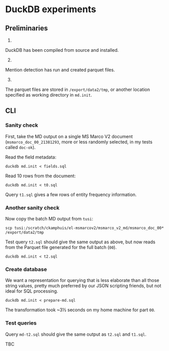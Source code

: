 # DuckDB experiments

## Preliminaries

1.
DuckDB has been compiled from source and installed.

2.
Mention detection has run and created parquet files.

3.
The parquet files are stored in `/export/data2/tmp`,
or another location specified as working directory 
in `md.init`.

## CLI

### Sanity check

First, take the MD output on a single MS Marco V2 document
(`msmarco_doc_00_21381293`, more or less randomly selected,
in my tests called `doc-ok`).

Read the field metadata:

    duckdb md.init < fields.sql

Read 10 rows from the document:

    duckdb md.init < t0.sql

Query `t1.sql` gives a few rows of entity frequency information.

### Another sanity check

Now copy the batch MD output from `tusi`:

    scp tusi:/scratch/ckamphuis/el-msmarcov2/msmarco_v2_md/msmarco_doc_00* /export/data2/tmp

Test query `t2.sql` should give the same output as above,
but now reads from the Parquet file generated for the full batch (`00`).

    duckdb md.init < t2.sql

### Create database

We want a representation for querying that is less elaborate than all those string values,
pretty much preferred by our JSON scripting friends, but not ideal for SQL processing.

    duckdb md.init < prepare-md.sql

The transformation took ~3½ seconds on my home machine for part `00`.

### Test queries

Query `md-t2.sql` should give the same output as `t2.sql` and `t1.sql`.

TBC


